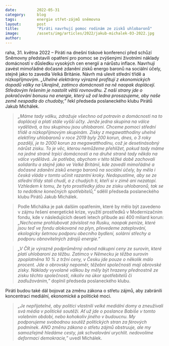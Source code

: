 ```yaml
---
date:         2022-05-31
category:     blog
tags:         energie střet-zájmů sněmovna
layout:       post
title:        "Piráti navrhují pomoc rodinám ze zisků uhlobaronů"
image:        /assets/img/articles/2022/jakub-michalek-03-2022.jpg
author:       
---
```


raha, 31. května 2022 – Piráti na dnešní tiskové konferenci před schůzí Sněmovny představili opatření pro pomoc se zvýšenými životními náklady domácností v důsledku vysokých cen energií a nárůstu inflace. Navrhují zavést mimořádné dočasné zdanění zisků energo baronů na sociální účely, stejně jako to zavedla Velká Británie. Návrh má ulevit střední třídě a nízkopříjmovým. *„Uhelné elektrárny výrazně profitují z ekonomických dopadů války na Ukrajině, zatímco domácnosti na ně naopak doplácejí. Středovým řešením je nastolit větší rovnováhu. Z naší strany jde o pokračování bonusu na energie, který už od ledna prosazujeme, aby naše země nespadla do chudoby,”* řekl předseda poslaneckého klubu Pirátů Jakub Michálek. 

> *„Máme tady válku, zdražuje všechno od potravin a domácnosti na to doplácejí a platí stále vyšší účty. Jenže jedna skupina na válce vydělává, a tou skupinou jsou uhlobaroni. Chceme pomoci střední třídě a nízkopříjmovým skupinám. Zisky z megawatthodiny uhelné elektřiny uhlobaronů v roce 2019 byly 200 korun, dnes, o 3 roky později, je to 2000 korun za megawatthodinu, což je desetinásobný nárůst zisku. To je věc, kterou nemůžeme přehlížet, pokud tady máme na jedné straně trpící domácnosti a na druhé straně tady někdo na válce vydělává. Je potřeba, abychom v této těžké době zachovali solidaritu a stejně jako ve Velké Británii, kde zavedli mimořádné a dočasné zdanění zisků energo baronů na sociální účely, by měla i česká vláda v tomto učinit razantní kroky. Nedopustíme, aby se ze střední třídy stali chudí, a z chudých ti, kteří si v zimě ani nezatopí. Vzhledem k tomu, že tyto prostředky jdou ze zisku uhlobaronů, tak se to nedotkne konečných spotřebitelů,”* sdělil předseda poslaneckého klubu Pirátů Jakub Michálek.

> Podle Michálka je pak dalším opatřením, které by mělo být zavedeno v zájmu řešení energetické krize, využití prostředků v Modernizačním fondu, kde v následujících deseti letech přibude asi 400 miliard korun: *„Nechceme prohlubovat závislost na Rusku, naopak peníze, které jsou teď ve fondu alokované na plyn, převedeme zateplování, ekologicky šetrnou podporu obecního bydlení, solární střechy a podporu obnovitelných zdrojů energie.”*

> *„V ČR je výrazně podprůměrný odvod nákupní ceny ze surovin, které platí uhlobaroni za těžbu. Zatímco v Německu je těžba surovin zpoplatněna 10 % z tržní ceny, v Česku jde pouze o několik málo procent. Jde o obrovský nepoměr, těžební společnosti mají obrovské zisky. Náklady vyvolané válkou by měly být hrazeny přednostně ze zisku těchto společností, nikoliv na úkor spotřebitelů či zadlužováním,”* doplnil předseda poslaneckého klubu.

Piráti budou také dál bojovat za změnu zákona o střetu zájmů, aby zabránili koncentraci mediální, ekonomické a politické moci.

> *„Je nepřijatelné, aby politici vlastnili velké mediální domy a zneužívali svá média v politické soutěži. Ať už jde o poslance Babiše v tomto volebním období, nebo kohokoliv jiného v budoucnu. My podporujeme svobodnou soutěž politických stran za férových podmínek. ANO změnu zákona o střetu zájmů obstruuje, ale my samozřejmě hledáme cesty, jak schvalování urychlit. nedovolíme deformaci demokracie,”* uvedl Michálek.
